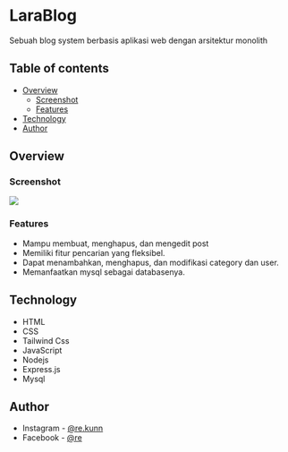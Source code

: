 # LaraBlog
Sebuah blog system berbasis aplikasi web dengan arsitektur monolith

## Table of contents

- [Overview](#overview)
  - [Screenshot](#screenshot)
  - [Features](#features)
- [Technology](#technology)
- [Author](#author)

## Overview

### Screenshot

![](./new_screenshot.png)

### Features

- Mampu membuat, menghapus, dan mengedit post
- Memiliki fitur pencarian yang fleksibel.
- Dapat menambahkan, menghapus, dan modifikasi category dan user.
- Memanfaatkan mysql sebagai databasenya.

## Technology

- HTML
- CSS
- Tailwind Css
- JavaScript
- Nodejs
- Express.js 
- Mysql

## Author

- Instagram - [@re.kunn](https://www.instagram.com/re.kunnn)
- Facebook - [@re](https://https://www.facebook.com/profile.php?id=100057378866749)